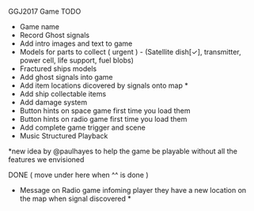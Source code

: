 GGJ2017 Game TODO

* Game name
* Record Ghost signals
* Add intro images and text to game
* Models for parts to collect ( urgent ) - (Satellite dish[✓], transmitter, power cell, life support, fuel blobs)
* Fractured ships models
* Add ghost signals into game
* Add item locations dicovered by signals onto map *
* Add ship collectable items
* Add damage system
* Button hints on space game first time you load them
* Button hints on radio game first time you load them
* Add complete game trigger and scene
* Music Structured Playback

*new idea by @paulhayes to help the game be playable without all the features we envisioned

DONE ( move under here when ^^ is done )
* Message on Radio game infoming player they have a new location on the map when signal discovered *

